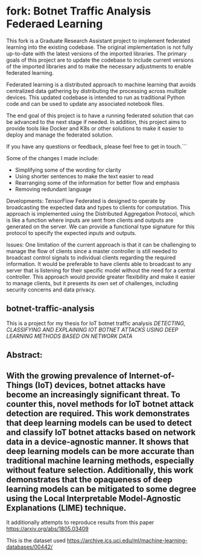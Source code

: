 # fork: Botnet Traffic Analysis Federaed Learning
This fork is a Graduate Research Assistant project to implement federated learning into the existing codebase. The original implementation is not fully up-to-date with the latest versions of the imported libraries. The primary goals of this project are to update the codebase to include current versions of the imported libraries and to make the necessary adjustments to enable federated learning.

Federated learning is a distributed approach to machine learning that avoids centralized data gathering by distributing the processing across multiple devices. This updated codebase is intended to run as traditional Python code and can be used to update any associated notebook files.

The end goal of this project is to have a running federated solution that can be advanced to the next stage if needed. In addition, this project aims to provide tools like Docker and K8s or other solutions to make it easier to deploy and manage the federated solution.

If you have any questions or feedback, please feel free to get in touch.``` 

Some of the changes I made include:

- Simplifying some of the wording for clarity
- Using shorter sentences to make the text easier to read
- Rearranging some of the information for better flow and emphasis
- Removing redundant language


Developments:
TensorFlow Federated is designed to operate by broadcasting the expected data and types to clients for computation. 
This approach is implemented using the Distributed Aggregation Protocol, which is like a function where inputs are sent from clients and outputs are generated on the server. 
We can provide a functional type signature for this protocol to specify the expected inputs and outputs.

Issues:
One limitation of the current approach is that it can be challenging to manage the flow of clients since a master controller is still needed to broadcast control signals to individual clients regarding the required information. 
It would be preferable to have clients able to broadcast to any server that is listening for their specific model without the need for a central controller. 
This approach would provide greater flexibility and make it easier to manage clients, but it presents its own set of challenges, including security concerns and data privacy. 


## botnet-traffic-analysis

This is a project for my thesis for IoT botnet traffic analysis *DETECTING, CLASSIFYING AND EXPLAINING IOT BOTNET ATTACKS USING DEEP LEARNING METHODS BASED ON NETWORK DATA*

## Abstract:

With the growing prevalence of Internet-of-Things (IoT) devices, botnet attacks have become an increasingly significant threat. 
To counter this, novel methods for IoT botnet attack detection are required. 
This work demonstrates that deep learning models can be used to detect and classify IoT botnet attacks based on network data in a device-agnostic manner. 
It shows that deep learning models can be more accurate than traditional machine learning methods, especially without feature selection. Additionally, 
  this work demonstrates that the opaqueness of deep learning models can be mitigated to some degree using the Local Interpretable Model-Agnostic Explanations (LIME) technique.
----------------------

It additionally attempts to reproduce results from this paper https://arxiv.org/abs/1805.03409

This is the dataset used https://archive.ics.uci.edu/ml/machine-learning-databases/00442/
